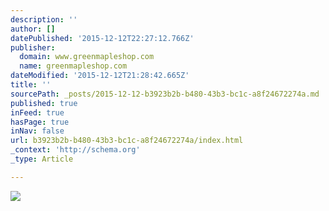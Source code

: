 ```yaml
---
description: ''
author: []
datePublished: '2015-12-12T22:27:12.766Z'
publisher:
  domain: www.greenmapleshop.com
  name: greenmapleshop.com
dateModified: '2015-12-12T21:28:42.665Z'
title: ''
sourcePath: _posts/2015-12-12-b3923b2b-b480-43b3-bc1c-a8f24672274a.md
published: true
inFeed: true
hasPage: true
inNav: false
url: b3923b2b-b480-43b3-bc1c-a8f24672274a/index.html
_context: 'http://schema.org'
_type: Article

---
```

![](https://image.jimcdn.com/app/cms/image/transf/dimension=335x10000:format=jpg/path/sc6df1ca3cb885a09/image/i67efbcfafe9bc253/version/1432478791/image.jpg)